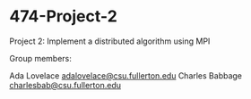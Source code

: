 # 474-Project-2
Project 2: Implement a distributed algorithm using MPI

Group members:

Ada Lovelace adalovelace@csu.fullerton.edu
Charles Babbage charlesbab@csu.fullerton.edu
